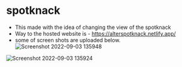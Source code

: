 # spotknack

- This made with the idea of changing the view of the spotknack 
- Way to the hosted website is -  https://alterspotknack.netlify.app/
- some of screen shots are uploaded below.
![Screenshot 2022-09-03 135948](https://user-images.githubusercontent.com/106426051/188262689-5e330b68-2a0b-4a5c-bfee-d524487de584.png)

![Screenshot 2022-09-03 135924](https://user-images.githubusercontent.com/106426051/188262684-66d7b0f2-11a7-4d09-989c-345b03474b39.png)
